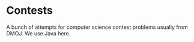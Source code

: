 # Contests
A bunch of attempts for computer science contest problems usually from DMOJ. We use Java here.
